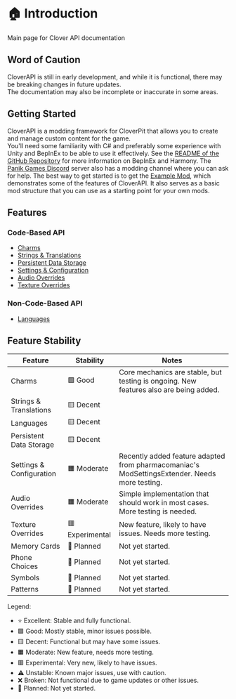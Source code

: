 # 🏠 Introduction

<show-structure for="chapter" depth="2"/>

<link-summary>
Main page for Clover API documentation
</link-summary>

## Word of Caution

CloverAPI is still in early development, and while it is functional, there may be breaking changes in future updates.  
The documentation may also be incomplete or inaccurate in some areas.

## Getting Started
CloverAPI is a modding framework for CloverPit that allows you to create and manage custom content for the game.  
You'll need some familiarity with C# and preferably some experience with Unity and BepInEx to be able to use it effectively. See the [README of the GitHub Repository](https://github.com/ModdingAPIs/CloverAPI?tab=readme-ov-file#cloverpit-api) for more information on BepInEx and Harmony. The [Panik Games Discord](https://discord.gg/ytgv) server also has a modding channel where you can ask for help.
The best way to get started is to get the [Example Mod](https://github.com/IngoHHacks/CloverPitExampleMod), which demonstrates some of the features of CloverAPI. It also serves as a basic mod structure that you can use as a starting point for your own mods.

## Features

### Code-Based API
- [Charms](Charms.md)
- [Strings & Translations](Strings.md)
- [Persistent Data Storage](SaveData.md)
- [Settings & Configuration](Settings.md)
- [Audio Overrides](AudioOverrides.md)
- [Texture Overrides](TextureOverrides.md)

### Non-Code-Based API
- [Languages](NonCodeLanguages.md)

## Feature Stability
| Feature                  | Stability       | Notes                                                                                         |
|--------------------------|-----------------|-----------------------------------------------------------------------------------------------|
| Charms                   | 🟩 Good         | Core mechanics are stable, but testing is ongoing. New features also are being added.         |
| Strings & Translations   | 🟨 Decent       |                                                                                               |
| Languages                | 🟨 Decent       |                                                                                               |
| Persistent Data Storage  | 🟨 Decent       |                                                                                               |
| Settings & Configuration | 🟧 Moderate     | Recently added feature adapted from pharmacomaniac's ModSettingsExtender. Needs more testing. |
| Audio Overrides          | 🟧 Moderate     | Simple implementation that should work in most cases. More testing is needed.                 |
| Texture Overrides        | 🟥 Experimental | New feature, likely to have issues. Needs more testing.                                       |
| Memory Cards             | 📄 Planned      | Not yet started.                                                                              |
| Phone Choices            | 📄 Planned      | Not yet started.                                                                              |
| Symbols                  | 📄 Planned      | Not yet started.                                                                              |
| Patterns                 | 📄 Planned      | Not yet started.                                                                              | 

Legend:
- ⭐ Excellent: Stable and fully functional.
- 🟩 Good: Mostly stable, minor issues possible.
- 🟨 Decent: Functional but may have some issues.
- 🟧 Moderate: New feature, needs more testing.
- 🟥 Experimental: Very new, likely to have issues.
- ⚠️ Unstable: Known major issues, use with caution.
- ❌ Broken: Not functional due to game updates or other issues.
- 📄 Planned: Not yet started.